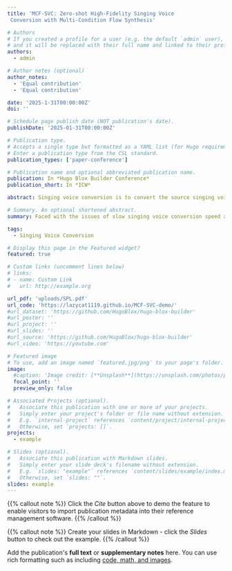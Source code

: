 ```yaml
---
title: 'MCF-SVC: Zero-shot High-Fidelity Singing Voice
 Conversion with Multi-Condition Flow Synthesis'

# Authors
# If you created a profile for a user (e.g. the default `admin` user), write the username (folder name) here
# and it will be replaced with their full name and linked to their profile.
authors:
  - admin

# Author notes (optional)
author_notes:
  - 'Equal contribution'
  - 'Equal contribution'

date: '2025-1-31T00:00:00Z'
doi: ''

# Schedule page publish date (NOT publication's date).
publishDate: '2025-01-31T00:00:00Z'

# Publication type.
# Accepts a single type but formatted as a YAML list (for Hugo requirements).
# Enter a publication type from the CSL standard.
publication_types: ['paper-conference']

# Publication name and optional abbreviated publication name.
publication: In *Hugo Blox Builder Conference*
publication_short: In *ICW*

abstract: Singing voice conversion is to convert the source singing voice into the target singing voice except for the content.Currently, flow-based models can complete the task of voice conversion, but they struggle to effectively extract latent variables in the more rhythmically rich and emotionally expressive task of singing voice conversion, while also facing issues with low efficiency in voice processing. In this paper, we propose a high-fidelity flow-based model based on multi-condition feature constraints called MCF-SVC, which enhances the capture of voice details by integrating multiple latent attribute encoders. We also use Multi-stream inverse short-time Fourier transform(MS-iSTFT) instead of traditional vocoder to enhance the speed of voice reconstruction. We have compared the synthesized singing voice of our model with those of other competitive models from multiple dimensions, and our proposed model is highly consistent with the current state-of-the-art, with the demo which is available at https://lazycat1119.github.io/MCF-SVC-demo.

# Summary. An optional shortened abstract.
summary: Faced with the issues of slow singing voice conversion speed and low fidelity, we incorporated a HuBERT soft speech representation learning module into the VITS model (a mainstream TTS system). Additionally, we extracted the pitch (fundamental frequency, F0) and emotion of the speech as input conditions for the normalizing flow. We also added an iSTFT - based decoder to accelerate the waveform reconstruction speed.

tags:
  - Singing Voice Conversion

# Display this page in the Featured widget?
featured: true

# Custom links (uncomment lines below)
# links:
# - name: Custom Link
#   url: http://example.org

url_pdf: 'uploads/SPL.pdf'
url_code: 'https://lazycat1119.github.io/MCF-SVC-demo/'
#url_dataset: 'https://github.com/HugoBlox/hugo-blox-builder'
#url_poster: ''
#url_project: ''
#url_slides: ''
#url_source: 'https://github.com/HugoBlox/hugo-blox-builder'
#url_video: 'https://youtube.com'

# Featured image
# To use, add an image named `featured.jpg/png` to your page's folder.
image:
  #caption: 'Image credit: [**Unsplash**](https://unsplash.com/photos/pLCdAaMFLTE)'
  focal_point: ''
  preview_only: false

# Associated Projects (optional).
#   Associate this publication with one or more of your projects.
#   Simply enter your project's folder or file name without extension.
#   E.g. `internal-project` references `content/project/internal-project/index.md`.
#   Otherwise, set `projects: []`.
projects:
  - example

# Slides (optional).
#   Associate this publication with Markdown slides.
#   Simply enter your slide deck's filename without extension.
#   E.g. `slides: "example"` references `content/slides/example/index.md`.
#   Otherwise, set `slides: ""`.
slides: example
---
```


{{% callout note %}}
Click the _Cite_ button above to demo the feature to enable visitors to import publication metadata into their reference management software.
{{% /callout %}}

{{% callout note %}}
Create your slides in Markdown - click the _Slides_ button to check out the example.
{{% /callout %}}

Add the publication's **full text** or **supplementary notes** here. You can use rich formatting such as including [code, math, and images](https://docs.hugoblox.com/content/writing-markdown-latex/).
